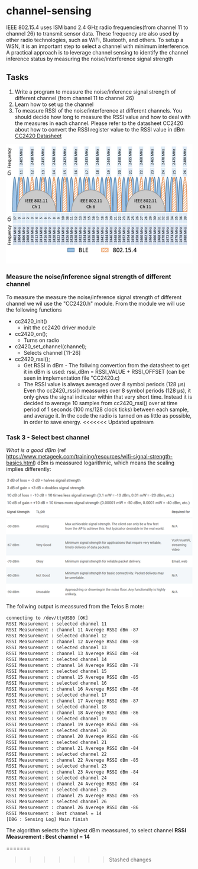 # channel-sensing #

IEEE 802.15.4 uses ISM band 2.4 GHz radio frequencies(from channel 11 to channel 26) to transmit sensor
data. These frequency are also used by other radio technologies, such as WiFi, Bluetooth, and others. To
setup a WSN, it is an important step to select a channel with minimum interference. A practical approach
is to leverage channel sensing to identify the channel inference status by measuring the
noise/interference signal strength

## Tasks
1. Write a program to measure the noise/inference signal strength of different channel (from channel
11 to channel 26)
2. Learn how to set up the channel 
3. To measure RSSI of the noise/interference at different channels. You should decide how long to
measure the RSSI value and how to deal with the measures in each channel. Please refer to the
datasheet CC2420 about how to convert the RSSI register value to the RSSI value in dBm
[CC2420 Datasheet](https://www.ti.com/product/CC2420)

![Screenshot](images/channels.PNG)

### Measure the noise/inference signal strength of different channel
To measure the measure the noise/inference signal strength of different channel we wil use the "CC2420.h" module. From the module we will use the following functions
*  cc2420_init()            
    * init the cc2420 driver module
*  cc2420_on();
    * Turns on radio
*  c2420_set_channel(channel);
    * Selects channel [11-26]
*  cc2420_rssi();              
    * Get RSSI in dBm - The follwing convertion from the datasheet to get it in dBm is used: rssi_dBm = RSSI_VALUE + RSSI_OFFSET (can be seen in implementation file "CC2420.c)
    * The RSSI value is always averaged over 8 symbol periods (128 μs)
Even tho cc2420_rssi() meassures over 8 symbol periods (128 μs), it only gives the signal indicater within that very short time. Instead it is decided to average 10 samples from cc2420_rssi() over at time period of 1 seconds (100 ms/128 clock ticks) between each sample, and average it. In the code the radio is turned on as little as possible, in order to save energy.
<<<<<<< Updated upstream

### Task 3 - Select best channel

*What is a good dBm* (ref https://www.metageek.com/training/resources/wifi-signal-strength-basics.html)
dBm is meassured logarithmic, which means the scaling implies differently:

![Screenshot](images/dBmRules.PNG)
![Screenshot](images/quality.PNG)

The follwing output is meassured from the Telos B mote:
```
connecting to /dev/ttyUSB0 [OK]
RSSI Measurement : selected channel 11 
RSSI Measurement : channel 11 Averege RSSI dBm -87 
RSSI Measurement : selected channel 12
RSSI Measurement : channel 12 Averege RSSI dBm -88 
RSSI Measurement : selected channel 13
RSSI Measurement : channel 13 Averege RSSI dBm -84 
RSSI Measurement : selected channel 14
RSSI Measurement : channel 14 Averege RSSI dBm -78
RSSI Measurement : selected channel 15
RSSI Measurement : channel 15 Averege RSSI dBm -85
RSSI Measurement : selected channel 16
RSSI Measurement : channel 16 Averege RSSI dBm -86
RSSI Measurement : selected channel 17
RSSI Measurement : channel 17 Averege RSSI dBm -87
RSSI Measurement : selected channel 18
RSSI Measurement : channel 18 Averege RSSI dBm -86
RSSI Measurement : selected channel 19
RSSI Measurement : channel 19 Averege RSSI dBm -86
RSSI Measurement : selected channel 20
RSSI Measurement : channel 20 Averege RSSI dBm -86
RSSI Measurement : selected channel 21
RSSI Measurement : channel 21 Averege RSSI dBm -84
RSSI Measurement : selected channel 22
RSSI Measurement : channel 22 Averege RSSI dBm -85
RSSI Measurement : selected channel 23
RSSI Measurement : channel 23 Averege RSSI dBm -84
RSSI Measurement : selected channel 24
RSSI Measurement : channel 24 Averege RSSI dBm -84
RSSI Measurement : selected channel 25 
RSSI Measurement : channel 25 Averege RSSI dBm -85
RSSI Measurement : selected channel 26 
RSSI Measurement : channel 26 Averege RSSI dBm -86
RSSI Measurement : Best channel = 14 
[DBG : Sensing Log] Main finish 
```
The algorithm selects the highest dBm meassured, to select channel **RSSI Measurement : Best channel = 14**





=======
>>>>>>> Stashed changes
